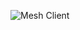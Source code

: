 
![Mesh Client](https://raw.githubusercontent.com/TowerHamletsCCG/MeshClient/main/Resources/MeshBanner4.png)

